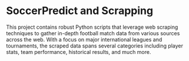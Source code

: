 # SoccerPredict and Scrapping
This project contains robust Python scripts that leverage web scraping techniques to gather in-depth football match data from various sources across the web. With a focus on major international leagues and tournaments, the scraped data spans several categories including player stats, team performance, historical results, and much more.
